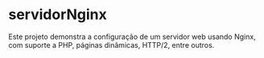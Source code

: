 # servidorNginx
Este projeto demonstra a configuração de um servidor web usando Nginx, com suporte a PHP, páginas dinâmicas, HTTP/2, entre outros.
